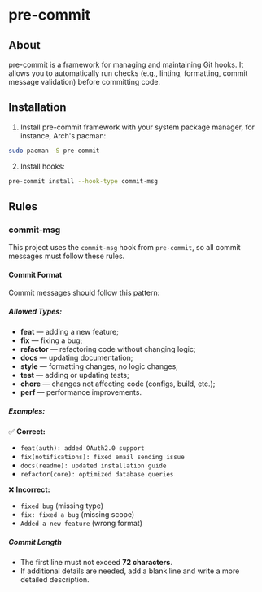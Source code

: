 # pre-commit

## About

pre-commit is a framework for managing and maintaining Git hooks. It allows you to automatically run checks (e.g., linting, formatting, commit message validation) before committing code.

## Installation

1. Install pre-commit framework with your system package manager, for instance, Arch's pacman:

```bash
sudo pacman -S pre-commit
```

2. Install hooks:

```bash
pre-commit install --hook-type commit-msg
```

## Rules

### commit-msg

This project uses the `commit-msg` hook from `pre-commit`, so all commit messages must follow these rules.

#### Commit Format

Commit messages should follow this pattern:

##### Allowed Types:

- **feat** — adding a new feature;
- **fix** — fixing a bug;
- **refactor** — refactoring code without changing logic;
- **docs** — updating documentation;
- **style** — formatting changes, no logic changes;
- **test** — adding or updating tests;
- **chore** — changes not affecting code (configs, build, etc.);
- **perf** — performance improvements.

##### Examples:

✅ **Correct:**

- `feat(auth): added OAuth2.0 support`
- `fix(notifications): fixed email sending issue`
- `docs(readme): updated installation guide`
- `refactor(core): optimized database queries`

❌ **Incorrect:**

- `fixed bug` (missing type)
- `fix: fixed a bug` (missing scope)
- `Added a new feature` (wrong format)

##### Commit Length

- The first line must not exceed **72 characters**.
- If additional details are needed, add a blank line and write a more detailed description.
